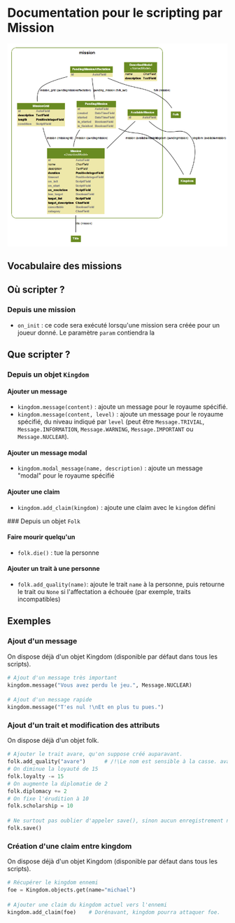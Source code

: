 Documentation pour le scripting par Mission
=======================
![Mission models](https://github.com/Neamar/kingdoms/blob/master/mission/models.png?raw=true)

Vocabulaire des missions
------------------------

Où scripter ?
-------------
### Depuis une mission
* `on_init` : ce code sera exécuté lorsqu'une mission sera créée pour un joueur donné. Le paramètre `param` contiendra la 


Que scripter ?
---------------

### Depuis un objet `Kingdom`
#### Ajouter un message

* `kingdom.message(content)` : ajoute un message pour le royaume spécifié.
* `kingdom.message(content, level)` : ajoute un message pour le royaume spécifié, du niveau indiqué par `level` (peut être `Message.TRIVIAL`, `Message.INFORMATION`, `Message.WARNING`, `Message.IMPORTANT` ou `Message.NUCLEAR`).


#### Ajouter un message modal
* `kingdom.modal_message(name, description)` : ajoute un message "modal" pour le royaume spécifié

#### Ajouter une claim
* `kingdom.add_claim(kingdom)` : ajoute une claim avec le `kingdom` défini


### Depuis un objet `Folk`
#### Faire mourir quelqu'un
* `folk.die()` : tue la personne

#### Ajouter un trait à une personne
* `folk.add_quality(name)`: ajoute le trait `name` à la personne, puis retourne le trait ou `None` si l'affectation a échouée (par exemple, traits incompatibles)

Exemples
-------------
### Ajout d'un message
On dispose déjà d'un objet Kingdom (disponible par défaut dans tous les scripts).

```python
# Ajout d'un message très important
kingdom.message("Vous avez perdu le jeu.", Message.NUCLEAR)

# Ajout d'un message rapide
kingdom.message("T'es nul !\nEt en plus tu pues.")
```

### Ajout d'un trait et modification des attributs
On dispose déjà d'un objet folk.

```python
# Ajouter le trait avare, qu'on suppose créé auparavant.
folk.add_quality("avare")      # /!\Le nom est sensible à la casse. avare =/= Avare.
# On diminue la loyauté de 15
folk.loyalty -= 15 
# On augmente la diplomatie de 2
folk.diplomacy += 2 
# On fixe l'érudition à 10
folk.scholarship = 10

# Ne surtout pas oublier d'appeler save(), sinon aucun enregistrement n'est effectué. 
folk.save()
```

### Création d'une claim entre kingdom
On dispose déjà d'un objet Kingdom (disponible par défaut dans tous les scripts).

```python
# Récupérer le kingdom ennemi
foe = Kingdom.objects.get(name="michael")

# Ajouter une claim du kingdom actuel vers l'ennemi
kingdom.add_claim(foe)    # Dorénavant, kingdom pourra attaquer foe.
```
